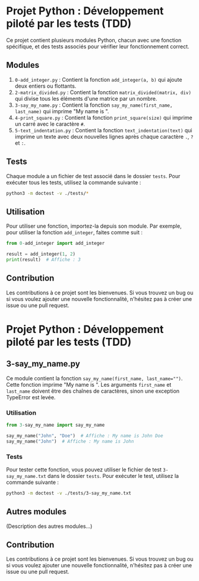 # Projet Python : Développement piloté par les tests (TDD)

Ce projet contient plusieurs modules Python, chacun avec une fonction spécifique, et des tests associés pour vérifier leur fonctionnement correct.

## Modules

1. `0-add_integer.py` : Contient la fonction `add_integer(a, b)` qui ajoute deux entiers ou flottants.
2. `2-matrix_divided.py` : Contient la fonction `matrix_divided(matrix, div)` qui divise tous les éléments d'une matrice par un nombre.
3. `3-say_my_name.py` : Contient la fonction `say_my_name(first_name, last_name)` qui imprime "My name is <first name> <last name>".
4. `4-print_square.py` : Contient la fonction `print_square(size)` qui imprime un carré avec le caractère `#`.
5. `5-text_indentation.py` : Contient la fonction `text_indentation(text)` qui imprime un texte avec deux nouvelles lignes après chaque caractère `.`, `?` et `:`.

## Tests

Chaque module a un fichier de test associé dans le dossier `tests`. Pour exécuter tous les tests, utilisez la commande suivante :

```bash
python3 -m doctest -v ./tests/*
```

## Utilisation

Pour utiliser une fonction, importez-la depuis son module. Par exemple, pour utiliser la fonction `add_integer`, faites comme suit :

```python
from 0-add_integer import add_integer

result = add_integer(1, 2)
print(result)  # Affiche : 3
```

## Contribution

Les contributions à ce projet sont les bienvenues. Si vous trouvez un bug ou si vous voulez ajouter une nouvelle fonctionnalité, n'hésitez pas à créer une issue ou une pull request.
# Projet Python : Développement piloté par les tests (TDD)

## 3-say_my_name.py

Ce module contient la fonction `say_my_name(first_name, last_name="")`. Cette fonction imprime "My name is <first name> <last name>". Les arguments `first_name` et `last_name` doivent être des chaînes de caractères, sinon une exception TypeError est levée.

### Utilisation

```python
from 3-say_my_name import say_my_name

say_my_name("John", "Doe")  # Affiche : My name is John Doe
say_my_name("John")  # Affiche : My name is John 
```

### Tests

Pour tester cette fonction, vous pouvez utiliser le fichier de test `3-say_my_name.txt` dans le dossier `tests`. Pour exécuter le test, utilisez la commande suivante :

```bash
python3 -m doctest -v ./tests/3-say_my_name.txt
```

## Autres modules

(Description des autres modules...)

## Contribution

Les contributions à ce projet sont les bienvenues. Si vous trouvez un bug ou si vous voulez ajouter une nouvelle fonctionnalité, n'hésitez pas à créer une issue ou une pull request.
